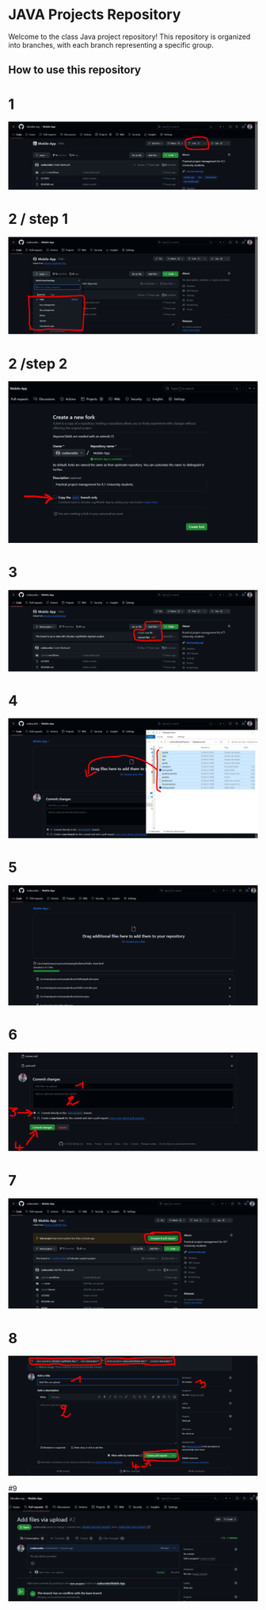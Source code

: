 # JAVA Projects Repository
Welcome to the class Java project repository! This repository is organized into branches, with each branch representing a specific group.


## How to use this repository
# 1
![IMAGE](https://github.com/3dcodex-org/.github/blob/main/profile/private/1.PNG?raw=true)

# 2 / step 1
![IMAGE](https://github.com/3dcodex-org/.github/blob/main/profile/private/2.PNG?raw=true)

# 2 /step 2
![Image](https://github.com/3dcodex-org/.github/blob/main/profile/private/2f.PNG?raw=true)

# 3
![IMAGE](https://github.com/3dcodex-org/.github/blob/main/profile/private/3.PNG?raw=true)

# 4
![IMAGE](https://github.com/3dcodex-org/.github/blob/main/profile/private/4.PNG?raw=true)

# 5
![IMAGE](https://github.com/3dcodex-org/.github/blob/main/profile/private/5.PNG?raw=true)

# 6
![IMAGE](https://github.com/3dcodex-org/.github/blob/main/profile/private/6.PNG?raw=true)

# 7
![IMAGE](https://github.com/3dcodex-org/.github/blob/main/profile/private/7.PNG?raw=true)

# 8
![IMAGE](https://github.com/3dcodex-org/.github/blob/main/profile/private/8.PNG?raw=true)

#9
![IMAGE](https://github.com/3dcodex-org/.github/blob/main/profile/private/9.PNG?raw=true)

